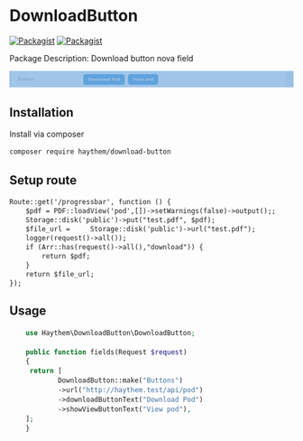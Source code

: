 # DownloadButton

[![Packagist](https://img.shields.io/packagist/v/haythem/download-button.svg)](https://packagist.org/packages/haythem/)
[![Packagist](https://img.shields.io/packagist/l/haythem/download-button.svg)](https://packagist.org/packages/haythem/download-button)

Package Description: Download button nova field
 

![](download-button.png)


## Installation

Install via composer
```bash
composer require haythem/download-button
```

## Setup route

```
Route::get('/progressbar', function () {
    $pdf = PDF::loadView('pod',[])->setWarnings(false)->output();;
    Storage::disk('public')->put("test.pdf", $pdf);
    $file_url =     Storage::disk('public')->url("test.pdf");
    logger(request()->all());
    if (Arr::has(request()->all(),"download")) {
        return $pdf;
    }
    return $file_url;
});
```

## Usage

```php
    use Haythem\DownloadButton\DownloadButton;
    
    public function fields(Request $request)
    {
     return [
            DownloadButton::make("Buttons")
            ->url("http://haythem.test/api/pod")
            ->downloadButtonText("Download Pod")
            ->showViewButtonText("View pod"),
    ];
    }
```
